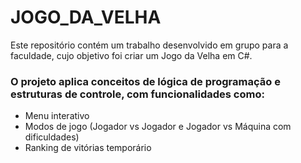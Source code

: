 # JOGO_DA_VELHA
Este repositório contém um trabalho desenvolvido em grupo para a faculdade, cujo objetivo foi criar um Jogo da Velha em C#.<br>

<h3>O projeto aplica conceitos de lógica de programação e estruturas de controle, com funcionalidades como:<br></h3>
<ul>
  <li>Menu interativo</li>
  <li>Modos de jogo (Jogador vs Jogador e Jogador vs Máquina com dificuldades)</li>
  <li>Ranking de vitórias temporário</li>
</ul>
